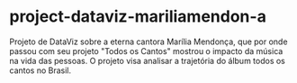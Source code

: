# project-dataviz-mariliamendon-a
Projeto de DataViz sobre a eterna cantora Marília Mendonça, que por onde passou com seu projeto "Todos os Cantos" mostrou o impacto da música na vida das pessoas. O projeto visa analisar a trajetória do álbum todos os cantos no Brasil. 
